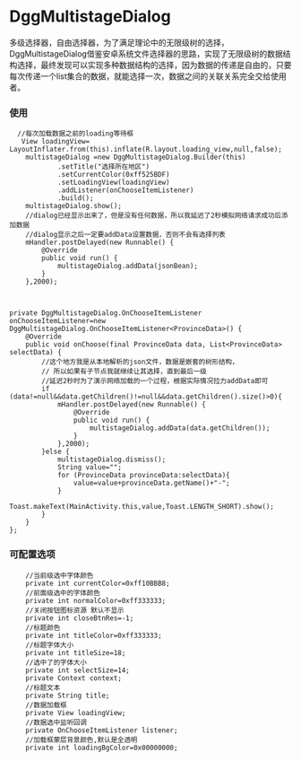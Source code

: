 # DggMultistageDialog
多级选择器，自由选择器，为了满足理论中的无限级树的选择，DggMultistageDialog借鉴安卓系统文件选择器的思路，实现了无限级树的数据结构选择，最终发现可以实现多种数据结构的选择，因为数据的传递是自由的，只要每次传递一个list集合的数据，就能选择一次，数据之间的关联关系完全交给使用者。

### 使用

      //每次加载数据之前的loading等待框
       View loadingView= LayoutInflater.from(this).inflate(R.layout.loading_view,null,false);
        multistageDialog =new DggMultistageDialog.Builder(this)
                .setTitle("选择所在地区")
                .setCurrentColor(0xff525BDF)
                .setLoadingView(loadingView)
                .addListener(onChooseItemListener)
                .build();
        multistageDialog.show();
        //dialog已经显示出来了，但是没有任何数据，所以我延迟了2秒模拟网络请求成功后添加数据
        //dialog显示之后一定要addData设置数据，否则不会有选择列表
        mHandler.postDelayed(new Runnable() {
            @Override
            public void run() {
                multistageDialog.addData(jsonBean);
            }
        },2000);
        
        
        
    private DggMultistageDialog.OnChooseItemListener onChooseItemListener=new DggMultistageDialog.OnChooseItemListener<ProvinceData>() {
        @Override
        public void onChoose(final ProvinceData data, List<ProvinceData> selectData) {
            //这个地方我是从本地解析的json文件，数据是嵌套的树形结构，
            // 所以如果有子节点我就继续让其选择，直到最后一级
            //延迟2秒时为了演示网络加载的一个过程，根据实际情况拉力addData即可
            if (data!=null&&data.getChildren()!=null&&data.getChildren().size()>0){
                mHandler.postDelayed(new Runnable() {
                    @Override
                    public void run() {
                        multistageDialog.addData(data.getChildren());
                    }
                },2000);
            }else {
                multistageDialog.dismiss();
                String value="";
                for (ProvinceData provinceData:selectData){
                    value=value+provinceData.getName()+"-";
                }
                Toast.makeText(MainActivity.this,value,Toast.LENGTH_SHORT).show();
            }
        }
    };
    
    
### 可配置选项
        //当前级选中字体颜色
        private int currentColor=0xff10BBB8;
        //前面级选中的字体颜色
        private int normalColor=0xff333333;
        //关闭按钮图标资源 默认不显示
        private int closeBtnRes=-1;
        //标题颜色
        private int titleColor=0xff333333;
        //标题字体大小
        private int titleSize=18;
        //选中了的字体大小
        private int selectSize=14;
        private Context context;
        //标题文本
        private String title;
        //数据加载框
        private View loadingView;
        //数据选中监听回调
        private OnChooseItemListener listener;
        //加载框蒙层背景颜色,默认是全透明
        private int loadingBgColor=0x00000000;
